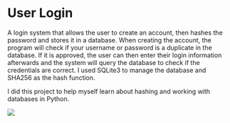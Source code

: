 # User Login
A login system that allows the user to create an account, then hashes the password and stores it in a database. When creating the account, the program will check if your username or password is a duplicate in the database. If it is approved, the user can then enter their login information afterwards and the system will query the database to check if the credentials are correct. I used SQLite3 to manage 
the database and SHA256 as the hash function.

I did this project to help myself learn about hashing and working with databases in Python. 

[![](https://imgur.com/FIt98Wm)]()
